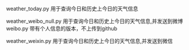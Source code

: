 weather_today.py   用于查询今日和历史上今日的天气信息

weather_weibo_null.py    用于查询今日和历史上今日的天气信息,并发送到微博
weibo.py    带有个人信息的版本，不上传到github

weather_weixin.py   用于查询今日和历史上今日的天气信息,并发送到微信
